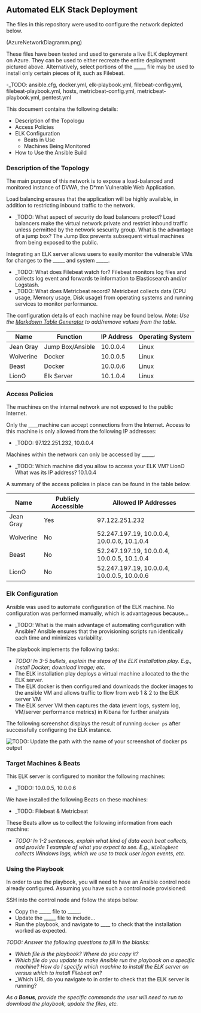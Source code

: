 ## Automated ELK Stack Deployment

The files in this repository were used to configure the network depicted below.

(AzureNetworkDiagramm.png)

These files have been tested and used to generate a live ELK deployment on Azure. They can be used to either recreate the entire deployment pictured above. Alternatively, select portions of the _____ file may be used to install only certain pieces of it, such as Filebeat.

  -_TODO: ansible.cfg,
           docker.yml,
           elk-playbook.yml,
           filebeat-config.yml,
           filebeat-playbook.yml,
           hosts,
           metricbeat-config.yml,
           metricbeat-playbook.yml,
           pentest.yml

This document contains the following details:
- Description of the Topologu
- Access Policies
- ELK Configuration
  - Beats in Use
  - Machines Being Monitored
- How to Use the Ansible Build


### Description of the Topology

The main purpose of this network is to expose a load-balanced and monitored instance of DVWA, the D*mn Vulnerable Web Application.

Load balancing ensures that the application will be highly available, in addition to restricting inbound traffic to the network.
- _TODO:  What aspect of security do load balancers protect? Load balancers make the virtual network private and restrict inbound traffic unless permitted by the network       sescurity group.
         What is the advantage of a jump box? The Jump Box prevents subsequent virtual machines from being exposed to the public.

Integrating an ELK server allows users to easily monitor the vulnerable VMs for changes to the _____ and system _____.
- _TODO: What does Filebeat watch for? Filebeat monitors log files and collects log event and forwards te information to Elasticsearch and/or Logstash.
- _TODO: What does Metricbeat record? Metricbeat collects data (CPU usage, Memory usage, Disk usage) from operating systems and running services to monitor performance.

The configuration details of each machine may be found below.
_Note: Use the [Markdown Table Generator](http://www.tablesgenerator.com/markdown_tables) to add/remove values from the table_.

| Name                 | Function          | IP Address    | Operating System |
|----------------------|-------------------|------------   |------------------|
| Jean Gray            | Jump Box/Ansible  | 10.0.0.4      | Linux            |
| Wolverine            | Docker            | 10.0.0.5      | Linux            |
| Beast                | Docker            | 10.0.0.6      | Linux            |
| LionO                | Elk Server        | 10.1.0.4      | Linux            |

### Access Policies

The machines on the internal network are not exposed to the public Internet. 

Only the ____machine can accept connections from the Internet. Access to this machine is only allowed from the following IP addresses:
- _TODO: 97.122.251.232, 10.0.0.4

Machines within the network can only be accessed by _____.
- _TODO: Which machine did you allow to access your ELK VM? LionO What was its IP address? 10.1.0.4

A summary of the access policies in place can be found in the table below.

| Name           | Publicly Accessible | Allowed IP Addresses                        |
|----------      |---------------------|----------------------                       |
|Jean Gray       | Yes                 | 97.122.251.232                              |
|Wolverine       | No                  | 52.247.197.19, 10.0.0.4, 10.0.0.6, 10.1.0.4 |
|Beast           | No                  | 52.247.197.19, 10.0.0.4, 10.0.0.5, 10.1.0.4 |
|LionO           | No                  | 52.247.197.19, 10.0.0.4, 10.0.0.5, 10.0.0.6 |
### Elk Configuration

Ansible was used to automate configuration of the ELK machine. No configuration was performed manually, which is advantageous because...
- _TODO: What is the main advantage of automating configuration with Ansible? Ansible ensures that the provisioning scripts run identically each time and minimizes variability. 

The playbook implements the following tasks:
- _TODO: In 3-5 bullets, explain the steps of the ELK installation play. E.g., install Docker; download image; etc._
- The ELK installation play deploys a virtual machine allocated to the the ELK server.
- The ELK docker is then configured and downloads the docker images to the ansible VM and allows traffic to flow from web 1 & 2 to the ELK server VM
- The ELK server VM then captures the data (event logs, system log, VM/server performance metrics) in Kibana for further analysis 

The following screenshot displays the result of running `docker ps` after successfully configuring the ELK instance.

![TODO: Update the path with the name of your screenshot of docker ps output](Images/docker_ps_output.png)

### Target Machines & Beats
This ELK server is configured to monitor the following machines:
- _TODO: 10.0.0.5, 10.0.0.6

We have installed the following Beats on these machines:
- _TODO: Filebeat & Metricbeat

These Beats allow us to collect the following information from each machine:
- _TODO: In 1-2 sentences, explain what kind of data each beat collects, and provide 1 example of what you expect to see. E.g., `Winlogbeat` collects Windows logs, which we use to track user logon events, etc._

### Using the Playbook
In order to use the playbook, you will need to have an Ansible control node already configured. Assuming you have such a control node provisioned: 

SSH into the control node and follow the steps below:
- Copy the _____ file to _____.
- Update the _____ file to include...
- Run the playbook, and navigate to ____ to check that the installation worked as expected.

_TODO: Answer the following questions to fill in the blanks:_
- _Which file is the playbook? Where do you copy it?_
- _Which file do you update to make Ansible run the playbook on a specific machine? How do I specify which machine to install the ELK server on versus which to install Filebeat on?_
- _Which URL do you navigate to in order to check that the ELK server is running?

_As a **Bonus**, provide the specific commands the user will need to run to download the playbook, update the files, etc._
